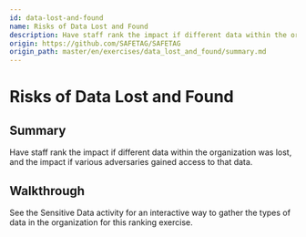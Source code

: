 ```yaml
---
id: data-lost-and-found
name: Risks of Data Lost and Found
description: Have staff rank the impact if different data within the organization was lost, and the impact if various adversaries...
origin: https://github.com/SAFETAG/SAFETAG
origin_path: master/en/exercises/data_lost_and_found/summary.md
---
```

# Risks of Data Lost and Found

## Summary

Have staff rank the impact if different data within the organization was lost, and the impact if various adversaries gained access to that data.




## Walkthrough

See the Sensitive Data activity for an interactive way to gather the types of data in the organization for this ranking exercise.

